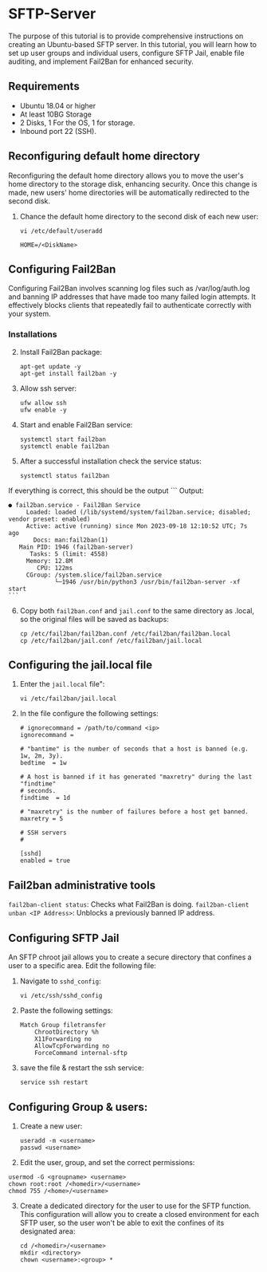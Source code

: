 
# SFTP-Server
The purpose of this tutorial is to provide comprehensive instructions on creating an Ubuntu-based SFTP server. In this tutorial, you will learn how to set up user groups and individual users, configure SFTP Jail, enable file auditing, and implement Fail2Ban for enhanced security.


## Requirements
- Ubuntu 18.04 or higher
- At least 10BG Storage 
- 2 Disks, 1 For the OS, 1 for storage.
- Inbound port 22 (SSH).

## Reconfiguring default home directory
Reconfiguring the default home directory allows you to move the user's home directory to the storage disk, enhancing security. Once this change is made, new users' home directories will be automatically redirected to the second disk.
1. Chance the default home directory to the second disk of each new user:
    ```
    vi /etc/default/useradd
  
    HOME=/<DiskName>
    ```

## Configuring Fail2Ban
Configuring Fail2Ban involves scanning log files such as /var/log/auth.log and banning IP addresses that have made too many failed login attempts. It effectively blocks clients that repeatedly fail to authenticate correctly with your system.
### Installations
2. Install Fail2Ban package:
    ```
    apt-get update -y
    apt-get install fail2ban -y
    ```
3. Allow ssh server:
    ```
    ufw allow ssh
    ufw enable -y
    ```
4. Start and enable Fail2Ban service:
    ```
    systemctl start fail2ban
    systemctl enable fail2ban
    ```
5. After a successful installation check the service status:
    ```
    systemctl status fail2ban
    ```
  If everything is correct, this should be the output
    ```
    Output:
  
    ● fail2ban.service - Fail2Ban Service
         Loaded: loaded (/lib/systemd/system/fail2ban.service; disabled; vendor preset: enabled)
         Active: active (running) since Mon 2023-09-18 12:10:52 UTC; 7s ago
           Docs: man:fail2ban(1)
       Main PID: 1946 (fail2ban-server)
          Tasks: 5 (limit: 4558)
         Memory: 12.8M
            CPU: 122ms
         CGroup: /system.slice/fail2ban.service
                 └─1946 /usr/bin/python3 /usr/bin/fail2ban-server -xf start 
    ```
6. Copy both ```fail2ban.conf``` and ```jail.conf``` to the same directory as .local, so the original files will be saved as backups:
    ```
    cp /etc/fail2ban/fail2ban.conf /etc/fail2ban/fail2ban.local
    cp /etc/fail2ban/jail.conf /etc/fail2ban/jail.local
    ```

## Configuring the jail.local file
1. Enter the ```jail.local``` file":
    ```
    vi /etc/fail2ban/jail.local
    ```
2. In the file configure the following settings:
    ```
    # ignorecommand = /path/to/command <ip>
    ignorecommand =
    
    # "bantime" is the number of seconds that a host is banned (e.g. 1w, 2m, 3y).
    bedtime  = 1w
    
    # A host is banned if it has generated "maxretry" during the last "findtime"
    # seconds.
    findtime  = 1d
    
    # "maxretry" is the number of failures before a host get banned.
    maxretry = 5
    
    # SSH servers
    #
    
    [sshd]
    enabled = true
    ```

## Fail2ban administrative tools
```fail2ban-client status```: Checks what Fail2Ban is doing.
```fail2ban-client unban <IP Address>```: Unblocks a previously banned IP address.

## Configuring SFTP Jail
An SFTP chroot jail allows you to create a secure directory that confines a user to a specific area.
Edit the following file:
1. Navigate to ```sshd_config```:
    ```
    vi /etc/ssh/sshd_config
    ```
2. Paste the following settings:
    ```
    Match Group filetransfer
        ChrootDirectory %h
        X11Forwarding no
        AllowTcpForwarding no
        ForceCommand internal-sftp
    ```
3. save the file & restart the ssh service:
    ```
    service ssh restart
    ```

## Configuring Group & users:
1. Create a new user: 
    ```
    useradd -m <username>
    passwd <username>
    ```
2. Edit the user, group, and set the correct permissions:
  ```
  usermod -G <groupname> <username>
  chown root:root /<homedir>/<username>
  chmod 755 /<home>/<username>
  ```

3. Create a dedicated directory for the user to use for the SFTP function.
  This configuration will allow you to create a closed environment for each SFTP user, so the user won't be able to exit the confines of its designated area:
    ```
    cd /<homedir>/<username>
    mkdir <directory>
    chown <username>:<group> *
    ```

